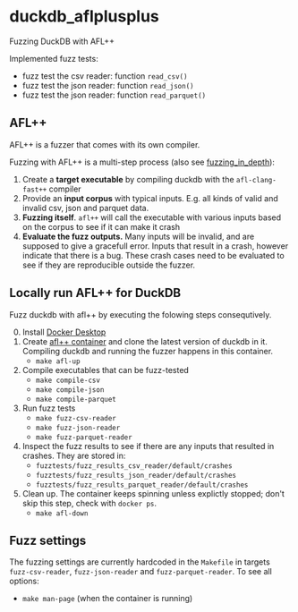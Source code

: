 # duckdb_aflplusplus
Fuzzing DuckDB with AFL++

Implemented fuzz tests:
- fuzz test the csv reader: function `read_csv()`
- fuzz test the json reader: function `read_json()`
- fuzz test the json reader: function `read_parquet()`

## AFL++
AFL++ is a fuzzer that comes with its own compiler.

Fuzzing with AFL++ is a multi-step process
(also see [fuzzing_in_depth](https://github.com/AFLplusplus/AFLplusplus/blob/stable/docs/fuzzing_in_depth.md#a-selecting-the-best-afl-compiler-for-instrumenting-the-target)):
1. Create a **target executable** by compiling duckdb with the `afl-clang-fast++` compiler
2. Provide an **input corpus** with typical inputs. E.g. all kinds of valid and invalid csv, json and parquet data.
3. **Fuzzing itself**. `afl++` will call the executable with various inputs based on the corpus to see if it can make it crash
4. **Evaluate the fuzz outputs.** Many inputs will be invalid, and are supposed to give a gracefull error. Inputs that result in a crash, however indicate that there is a bug. These crash cases need to be evaluated to see if they are reproducible outside the fuzzer.

## Locally run AFL++ for DuckDB
Fuzz duckdb with afl++ by executing the folowing steps consequtively.

0. Install [Docker Desktop](https://www.docker.com/products/docker-desktop/)
1. Create [afl++ container](https://hub.docker.com/r/aflplusplus/aflplusplus) and clone the latest version of duckdb in it. Compiling duckdb and running the fuzzer happens in this container.
    - `make afl-up`
2. Compile executables that can be fuzz-tested
    - `make compile-csv`
    - `make compile-json`
    - `make compile-parquet`
3. Run fuzz tests
    - `make fuzz-csv-reader`
    - `make fuzz-json-reader`
    - `make fuzz-parquet-reader`
4. Inspect the fuzz results to see if there are any inputs that resulted in crashes. They are stored in:
    - `fuzztests/fuzz_results_csv_reader/default/crashes`
    - `fuzztests/fuzz_results_json_reader/default/crashes`
    - `fuzztests/fuzz_results_parquet_reader/default/crashes`
5. Clean up. The container keeps spinning unless explictly stopped; don't skip this step, check with `docker ps`.
    - `make afl-down`

## Fuzz settings
The fuzzing settings are currently hardcoded in the `Makefile` in targets `fuzz-csv-reader`, `fuzz-json-reader` and `fuzz-parquet-reader`. To see all options:
- `make man-page` (when the container is running)
